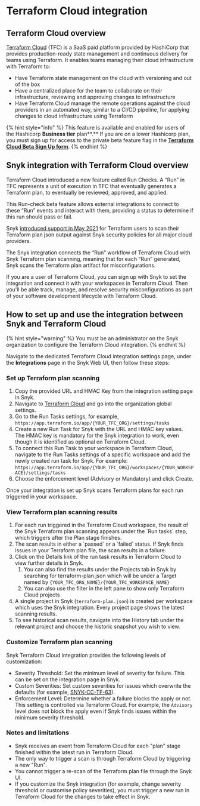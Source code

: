 # Terraform Cloud integration

## Terraform Cloud overview

[Terraform Cloud](https://www.terraform.io/cloud) (TFC) is a SaaS paid platform provided by HashiCorp that provides production-ready state management and continuous delivery for teams using Terraform. It enables teams managing their cloud infrastructure with Terraform to:

* Have Terraform state management on the cloud with versioning and out of the box
* Have a centralized place for the team to collaborate on their infrastructure, reviewing and approving changes to infrastructure
* Have Terraform Cloud manage the remote operations against the cloud providers in an automated way, similar to a CI/CD pipeline, for applying changes to cloud infrastructure using Terraform

{% hint style="info" %}
This feature is available and enabled for users of the Hashicorp **Business tier** plan\*\*.\*\* If you are on a lower Hashicorp plan, you must sign up for access to the private beta feature flag in the [**Terraform Cloud Beta Sign Up form**](http://hashi.co/tfc-beta).
{% endhint %}

## **Snyk integration with Terraform Cloud overview**

Terraform Cloud introduced a new feature called Run Checks. A “Run” in TFC represents a unit of execution in TFC that eventually generates a Terraform plan, to eventually be reviewed, approved, and applied.

This Run-check beta feature allows external integrations to connect to these “Run” events and interact with them, providing a status to determine if this run should pass or fail.

Snyk [introduced support in May 2021](https://snyk.io/blog/prevent-cloud-misconfigurations-hashicorp-terraform-snyk-iac/) for Terraform users to scan their Terraform plan json output against Snyk security policies for all major cloud providers.

The Snyk integration connects the “Run” workflow of Terraform Cloud with Snyk Terraform plan scanning, meaning that for each “Run” generated, Snyk scans the Terraform plan artifact for misconfigurations.

If you are a user of Terraform Cloud, you can sign up with Snyk to set the integration and connect it with your workspaces in Terraform Cloud. Then you'll be able track, manage, and resolve security misconfigurations as part of your software development lifecycle with Terraform Cloud.

## **How to set up and use the integration between Snyk and Terraform Cloud**

{% hint style="warning" %}
You must be an administrator on the Snyk organization to configure the Terraform Cloud integration.
{% endhint %}

Navigate to the dedicated Terraform Cloud integration settings page, under the **Integrations** page in the Snyk Web UI, then follow these steps:

### Set up Terraform plan scanning

1. Copy the provided URL and HMAC Key from the integration setting page in Snyk.
2. Navigate to [Terraform Cloud](https://app.terraform.io) and go into the organization global settings.
3. Go to the Run Tasks settings, for example,\
   `https://app.terraform.io/app/{YOUR_TFC_ORG}/settings/tasks`
4. Create a new Run Task for Snyk with the URL and HMAC key values.\
   The HMAC key is mandatory for the Snyk integration to work, even though it is identified as optional on Terraform Cloud.
5. To connect this Run Task to your workspace in Terraform Cloud, navigate to the Run Tasks settings of a specific workspace and add the newly created run task for Snyk. For example:\
   `https://app.terraform.io/app/{YOUR_TFC_ORG}/workspaces/{YOUR_WORKSPACE}/settings/tasks`
6. Choose the enforcement level (Advisory or Mandatory) and click Create.

Once your integration is set up Snyk scans Terraform plans for each run triggered in your workspace.

### View Terraform plan scanning results

1. For each run triggered in the Terraform Cloud workspace, the result of the Snyk Terraform plan scanning appears under the \`Run tasks\` step, which triggers after the Plan stage finishes.
2. The scan results in either a \`passed\` or a \`failed\` status. If Snyk finds issues in your Terraform plan file, the scan results in a failure.
3. Click on the Details link of the run task results in Terraform Cloud to view further details in Snyk.
   1. You can also find the results under the Projects tab in Snyk by searching for terraform-plan.json which will be under a Target named by `{YOUR_TFC_ORG_NAME}/{YOUR_TFC_WORKSPACE_NAME}`
   2. You can also use the filter in the left pane to show only Terraform Cloud projects
4. A single project in Snyk (`terraform-plan.json`) is created per workspace which uses the Snyk integration. Every project page shows the latest scanning results.
5. To see historical scan results, navigate into the History tab under the relevant project and choose the historic snapshot you wish to view.

### Customize Terraform plan scanning

Snyk Terraform Cloud integration provides the following levels of customization:

* Severity Threshold: Set the minimum level of severity for failure. This can be set on the integration page in Snyk.
* Custom Severities: Set custom severities for issues which overwrite the defaults (for example, [SNYK-CC-TF-63](https://snyk.io/security-rules/SNYK-CC-TF-63)).
* Enforcement Level: Determine whether a failure blocks the apply or not. This setting is controlled via Terraform Cloud. For example, the `Advisory` level does not block the apply even if Snyk finds issues within the minimum severity threshold.

### Notes and limitations

* Snyk receives an event from Terraform Cloud for each "plan" stage finished within the latest run in Terraform Cloud.
* The only way to trigger a scan is through Terraform Cloud by triggering a new "Run".
* You cannot trigger a re-scan of the Terraform plan file through the Snyk UI.
* If you customize the Snyk integration (for example, change severity threshold or customise policy severities), you must trigger a new run in Terraform Cloud for the changes to take effect in Snyk.
